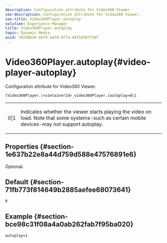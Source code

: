 ```yaml
---
description: Configuration attribute for Video360 Viewer.
seo-description: Configuration attribute for Video360 Viewer.
seo-title: Video360Player.autoplay
solution: Experience Manager
title: Video360Player.autoplay
topic: Dynamic Media
uuid: 582d0b34-bbf9-4af0-9f7a-4415d307f5d7
---
```


# Video360Player.autoplay{#video-player-autoplay}

Configuration attribute for Video360 Viewer.

 `[Video360Player.|<containerId>_video360Player.]autoplay=0|1`

<table id="table_441553CD34C94A58A9D7CBF772DEDDB6"> 
 <tbody> 
  <tr> 
   <td colname="col1"> <p> <span class="codeph"> 0|1 </span> </p> </td> 
   <td colname="col2"> <p> Indicates whether the viewer starts playing the video on load. Note that some systems-such as certain mobile devices-may not support autoplay. </p> </td> 
  </tr> 
 </tbody> 
</table>

## Properties {#section-1e637b22e8a44d759d588e47576891e6}

Optional.

## Default {#section-71fb773f814649b2885aefee68073641}

`0`

## Example {#section-bce98c31f08a4a0ab262fab7f95ba020}

```
autoplay=1
```

